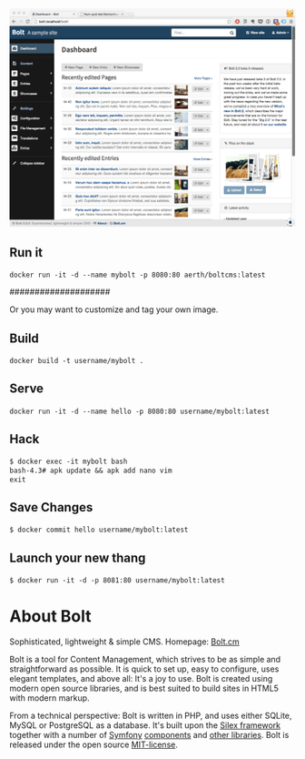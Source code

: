 ![](screenshot.png?raw=true "Bolt CMS")

## Run it

`docker run -it -d --name mybolt -p 8080:80 aerth/boltcms:latest`

####################

Or you may want to customize and tag your own image.

## Build

`docker build -t username/mybolt .`

## Serve

`docker run -it -d --name hello -p 8080:80 username/mybolt:latest`

## Hack

```
$ docker exec -it mybolt bash
bash-4.3# apk update && apk add nano vim
exit
```

## Save Changes

`$ docker commit hello username/mybolt:latest`

## Launch your new thang

`$ docker run -it -d -p 8081:80 username/mybolt:latest`







About Bolt
====

Sophisticated, lightweight & simple CMS. Homepage: [Bolt.cm](https://bolt.cm)

Bolt is a tool for Content Management, which strives to be as simple and
straightforward as possible. It is quick to set up, easy to configure, uses
elegant templates, and above all: It's a joy to use. Bolt is created using
modern open source libraries, and is best suited to build sites in HTML5 with
modern markup.

From a technical perspective: Bolt is written in PHP, and uses either SQLite,
MySQL or PostgreSQL as a database. It's built upon the [Silex framework](http://silex.sensiolabs.org)
together with a number of [Symfony](http://symfony.com/) [components](http://symfony.com/components)
and [other libraries](http://docs.bolt.cm/credits). Bolt is released under the
open source [MIT-license](http://opensource.org/licenses/mit-license.php).

